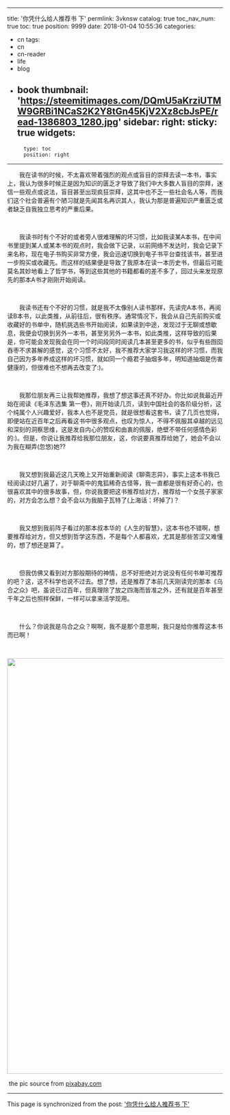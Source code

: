 
---
title: '你凭什么给人推荐书 下'
permlink: 3vknsw
catalog: true
toc_nav_num: true
toc: true
position: 9999
date: 2018-01-04 10:55:36
categories:
- cn
tags:
- cn
- cn-reader
- life
- blog
- book
thumbnail: 'https://steemitimages.com/DQmU5aKrziUTMW9GRBi1NCaS2K2Y8tGn45KjV2Xz8cbJsPE/read-1386803_1280.jpg'
sidebar:
    right:
        sticky: true
widgets:
    -
        type: toc
        position: right
---


<html>
<p>　　我在读书的时候，不太喜欢带着强烈的观点或盲目的崇拜去读一本书，事实上，我认为很多时候正是因为知识的匮乏才导致了我们中大多数人盲目的崇拜，迷信一些观点或说法，盲目甚至出现疯狂崇拜，这其中也不乏一些社会名人等，而我们这个社会普遍有个陋习就是先闻其名再识其人，我认为那是普遍知识严重匮乏或者缺乏自我独立思考的严重后果。</p>
<p><br></p>
<p>　　我读书时有个不好的或者旁人很难理解的坏习惯，比如我读某A本书，在中间书里提到某人或某本书的观点时，我会做下记录，以前网络不发达时，我会记录下来名称，现在电子书购买非常方便，我会迅速切换到电子书平台查找该书，甚至进一步购买或收藏先。而这样的结果便是导致了我原本在读一本历史书，但最后可能莫名其妙地看上了哲学书，等到这些其他的书籍都看的差不多了，回过头来发现原先的那本A书才刚刚开始阅读。</p>
<p><br></p>
<p>　　我读书还有个不好的习惯，就是我不太像别人读书那样，先读完A本书，再阅读B本书，以此类推，从前往后，很有秩序。通常情况下，我会从自己先前购买或收藏好的书单中，随机挑选些书开始阅读，如果读到中途，发现过于无聊或想歇息，我便会切换到另外一本书，甚至另另外一本书，如此类推，这样导致的后果是，你可能会发现我会在同一个时间段同时阅读几本甚至更多的书，似乎有些囫囵吞枣不求甚解的感觉，这个习惯不太好，我不推荐大家学习我这样的坏习惯，而我自己因为多年养成这样的坏习惯，就如同一个瘾君子抽烟多年，明知道抽烟是伤害健康的，但很难也不想再去改变了:)。</p>
<p><br></p>
<p>　　我那位朋友再三让我帮她推荐，我想了想这事还真不好办。你比如说我最近开始在阅读《毛泽东选集 第一卷》，刚开始读几页，读到中国社会的各阶级分析，这个纯属个人兴趣爱好，我本人也不是党员，就是很想看这套书，读了几页也觉得，即便站在近百年之后再看这书中很多观点，也叹为惊人，不得不佩服其卓越的远见和深刻的洞察思维，这是发自内心的赞叹和由衷的佩服，绝壁不带任何感情色彩的:)。但是，你说让我推荐给我那位朋友，这，你说要真推荐给她了，她会不会以为我在糊弄(忽悠)她??</p>
<p><br></p>
<p>　　我又想到我最近这几天晚上又开始重新阅读《聊斋志异》，事实上这本书我已经阅读过好几遍了，对于聊斋中的鬼狐稀奇古怪等，我一直都是很有好奇心的，也很喜欢其中的很多故事，但，你说我要把这书推荐给对方，推荐给一个女孩子家家的，对方会怎么想？会不会以为我脑子瓦特了(上海话：坏掉了)？</p>
<p><br></p>
<p>　　我又想到我前阵子看过的那本叔本华的《人生的智慧》，这本书也不错啊，想要推荐给对方，但又想到哲学这东西，不是每个人都喜欢，尤其是那些苦涩又难懂的，想了想还是算了。</p>
<p><br></p>
<p>　　但我仿佛又看到对方那般期待的神情，总不好拒绝对方说没有任何书单可推荐的吧？这，这不科学也说不过去。想了想，还是推荐了本前几天刚读完的那本《乌合之众》吧，虽说已过百年，但真理除了放之四海而皆准之外，还有就是百年甚至千年之后也照样保鲜，一样可以拿来活学现用。</p>
<p><br></p>
<p>　　什么？你说我是乌合之众？啊啊，我不是那个意思啊，我只是给你推荐这本书而已啊！</p>
<p><br></p>
<p><img src="https://steemitimages.com/DQmU5aKrziUTMW9GRBi1NCaS2K2Y8tGn45KjV2Xz8cbJsPE/read-1386803_1280.jpg" width="1280" height="971"/></p>
<p>&nbsp;the pic source from <a href="https://pixabay.com/zh/%E8%AF%BB-%E4%B9%A6-%E5%AD%A9%E5%AD%90%E8%AF%BB%E4%B9%A6-%E6%9C%AC%E6%89%93%E5%BC%80%E7%9A%84%E4%B9%A6-1386803/">pixabay.com</a>&nbsp;</p>
</html>

- - -

This page is synchronized from the post: ['你凭什么给人推荐书 下'](https://steemit.com/@rivalhw/3vknsw)
